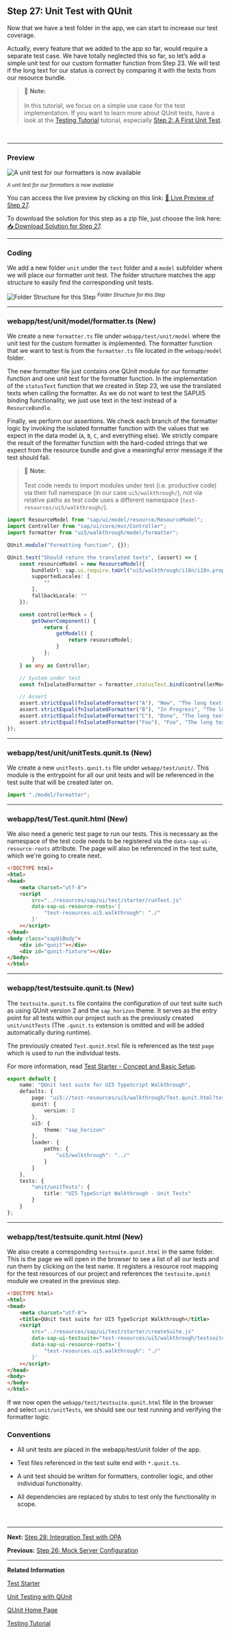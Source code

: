 ## Step 27: Unit Test with QUnit

Now that we have a test folder in the app, we can start to increase our test coverage.

Actually, every feature that we added to the app so far, would require a separate test case. We have totally neglected this so far, so let’s add a simple unit test for our custom formatter function from Step 23. We will test if the long text for our status is correct by comparing it with the texts from our resource bundle.

> 📝 **Note:** <br>  
> In this tutorial, we focus on a simple use case for the test implementation. If you want to learn more about QUnit tests, have a look at the [Testing Tutorial](https://sdk.openui5.org/topic/291c9121e6044ab381e0b51716f97f52.html) tutorial, especially [Step 2: A First Unit Test](https://sdk.openui5.org/topic/b81736e0fcb246efb3b0cf0ca422f8fd.html).

&nbsp;

***

### Preview  
  
![](https://sdk.openui5.org/docs/topics/loio0d29491d96574cfe8d8158d60a0a32e2_LowRes.png "A unit test for our formatters is now available")

<sup>*A unit test for our formatters is now available*</sup>

You can access the live preview by clicking on this link: [🔗 Live Preview of Step 27](https://sap-samples.github.io/ui5-typescript-walkthrough/step-27/test/Test.cdn.qunit.html?testsuite=test-resources/ui5/walkthrough/testsuite.cdn.qunit&test=unit/unitTests).

To download the solution for this step as a zip file, just choose the link here: [📥 Download Solution for Step 27](https://sap-samples.github.io/ui5-typescript-walkthrough/ui5-typescript-walkthrough-step-27.zip).

***

### Coding
  
We add a new folder `unit` under the `test` folder and a `model` subfolder where we will place our formatter unit test. The folder structure matches the app structure to easily find the corresponding unit tests.
  
![](https://sdk.openui5.org/docs/topics/loio1b5613ac3ab94757af2c7823039222a9_LowRes.png "Folder Structure for this Step")
<sup>*Folder Structure for this Step*</sup>

***

### webapp/test/unit/model/formatter.ts \(New\)

We create a new `formatter.ts` file under `webapp/test/unit/model` where the unit test for the custom formatter is implemented. The formatter function that we want to test is from the `formatter.ts` file located in the `webapp/model` folder.

The new formatter file just contains one QUnit module for our formatter function and one unit test for the formatter function. In the implementation of the `statusText` function that we created in Step 23, we use the translated texts when calling the formatter. As we do not want to test the SAPUI5 binding functionality, we just use text in the test instead of a `ResourceBundle`.

Finally, we perform our assertions. We check each branch of the formatter logic by invoking the isolated formatter function with the values that we expect in the data model \(`A`, `B`, `C`, and everything else\). We strictly compare the result of the formatter function with the hard-coded strings that we expect from the resource bundle and give a meaningful error message if the test should fail.

> 📝 **Note:** <br>  
> Test code needs to import modules under test (i.e. productive code) via their full namespace (in our case `ui5/walkthrough/`), not via relative paths as test code uses a different namespace (`test-resources/ui5/walkthrough/`).

```ts
import ResourceModel from "sap/ui/model/resource/ResourceModel";
import Controller from "sap/ui/core/mvc/Controller";
import formatter from "ui5/walkthrough/model/formatter";

QUnit.module("Formatting function", {});

QUnit.test("Should return the translated texts", (assert) => {
    const resourceModel = new ResourceModel({
        bundleUrl: sap.ui.require.toUrl("ui5/walkthrough/i18n/i18n.properties"),
        supportedLocales: [
            ""
        ],
        fallbackLocale: ""
    });

    const controllerMock = {
        getOwnerComponent() {
            return {
                getModel() {
                    return resourceModel;
                }
            };
        }
    } as any as Controller;

    // System under test
    const fnIsolatedFormatter = formatter.statusText.bind(controllerMock);

    // Assert
    assert.strictEqual(fnIsolatedFormatter("A"), "New", "The long text for status A is correct");
    assert.strictEqual(fnIsolatedFormatter("B"), "In Progress", "The long text for status B is correct");
    assert.strictEqual(fnIsolatedFormatter("C"), "Done", "The long text for status C is correct");
    assert.strictEqual(fnIsolatedFormatter("Foo"), "Foo", "The long text for status Foo is correct");
});
```

***

### webapp/test/unit/unitTests.qunit.ts \(New\)

We create a new `unitTests.qunit.ts` file under `webapp/test/unit/`.
This module is the entrypoint for all our unit tests and will be referenced in the test suite that will be created later on.

```ts
import "./model/formatter";
```

***

### webapp/test/Test.qunit.html \(New\)

We also need a generic test page to run our tests. This is necessary as the namespace of the test code needs to be registered via the `data-sap-ui-resource-roots` attribute. The page will also be referenced in the test suite, which we're going to create next.

```html
<!DOCTYPE html>
<html>
<head>
	<meta charset="utf-8">
	<script
		src="../resources/sap/ui/test/starter/runTest.js"
		data-sap-ui-resource-roots='{
			"test-resources.ui5.walkthrough": "./"
		}'
	></script>
</head>
<body class="sapUiBody">
	<div id="qunit"></div>
	<div id="qunit-fixture"></div>
</body>
</html>
```

***

### webapp/test/testsuite.qunit.ts \(New\)

The `testsuite.qunit.ts` file contains the configuration of our test suite such as using QUnit version 2 and the `sap_horizon` theme.
It serves as the entry point for all tests within our project such as the previously created `unit/unitTests` (The `.qunit.ts` extension is omitted and will be added automatically during runtime).

The previously created `Test.qunit.html` file is referenced as the test `page` which is used to run the individual tests.

For more information, read [Test Starter - Concept and Basic Setup](https://sdk.openui5.org/#/topic/22f50c0f0b104bf3ba84620880793d3f).

```ts
export default {
	name: "QUnit test suite for UI5 TypeScript Walkthrough",
	defaults: {
		page: "ui5://test-resources/ui5/walkthrough/Test.qunit.html?testsuite={suite}&test={name}",
		qunit: {
			version: 2
		},
		ui5: {
			theme: "sap_horizon"
		},
		loader: {
			paths: {
				"ui5/walkthrough": "../"
			}
		}
	},
	tests: {
		"unit/unitTests": {
			title: "UI5 TypeScript Walkthrough - Unit Tests"
		}
	}
};
```

***

### webapp/test/testsuite.qunit.html \(New\)

We also create a corresponding `testsuite.qunit.html` in the same folder. 
This is the page we will open in the browser to see a list of all our tests and run them by clicking on the test name.
It registers a resource root mapping for the test resources of our project and references the `testsuite.qunit` module we created in the previous step.

```html
<!DOCTYPE html>
<html>
<head>
	<meta charset="utf-8">
	<title>QUnit test suite for UI5 TypeScript Walkthrough</title>
	<script
		src="../resources/sap/ui/test/starter/createSuite.js"
		data-sap-ui-testsuite="test-resources/ui5/walkthrough/testsuite.qunit"
		data-sap-ui-resource-roots='{
			"test-resources.ui5.walkthrough": "./"
		}'
	></script>
</head>
<body>
</body>
</html>
```

If we now open the `webapp/test/testsuite.qunit.html` file in the browser and select `unit/unitTests`, we should see our test running and verifying the formatter logic.

### Conventions

-   All unit tests are placed in the webapp/test/unit folder of the app.

-   Test files referenced in the test suite end with `*.qunit.ts`.

-   A unit test should be written for formatters, controller logic, and other individual functionality.

-   All dependencies are replaced by stubs to test only the functionality in scope.

&nbsp;

***

**Next:** [Step 28: Integration Test with OPA](../28/README.md "If we want to test interaction patterns or more visual features of our app, we can also write an integration test.")

**Previous:** [Step 26: Mock Server Configuration](../26/README.md "We just ran our app against a real service, but for developing and testing our app we do not want to rely on the availability of the “real” service or put additional load on the system where the data service is located.")

***

**Related Information** 

[Test Starter](https://sdk.openui5.org/topic/032be2cb2e1d4115af20862673bedcdb.html "The test starter is a concept intended to simplify the test setup for OpenUI5 applications and libraries by orchestrating your QUnit and OPA5 tests.")

[Unit Testing with QUnit](https://sdk.openui5.org/topic/09d145cd86ee4f8e9d08715f1b364c51.html "QUnit is a powerful, easy-to-use JavaScript unit testing framework. It is used by the jQuery, jQuery UI and jQuery Mobile projects and is capable of testing any generic JavaScript code. It supports asynchronous tests out-of-the-box.")

[QUnit Home Page](https://qunitjs.com/)

[Testing Tutorial](https://sdk.openui5.org/topic/291c9121e6044ab381e0b51716f97f52.html "We just ran our app against a real service, but for developing and testing our app we do not want to rely on the availability of the “real” service or put additional load on the system where the data service is located.")

